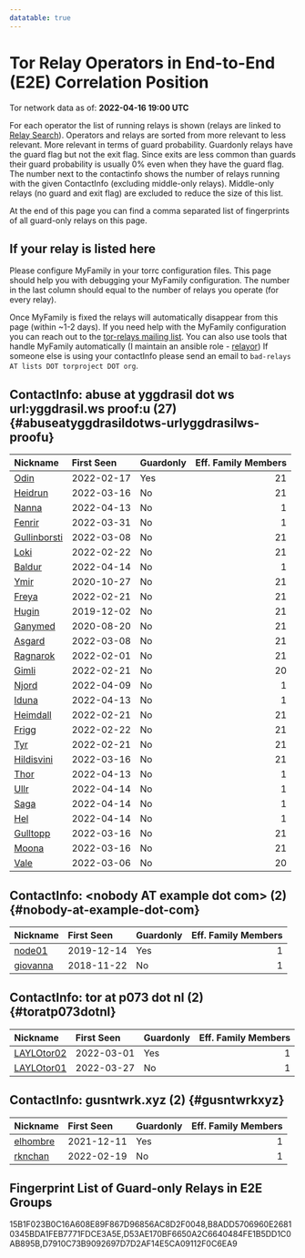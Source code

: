 ```yaml
---
datatable: true
---
```



# Tor Relay Operators in End-to-End (E2E) Correlation Position

Tor network data as of: **2022-04-16 19:00 UTC**

For each operator the list of running relays is shown (relays are linked to [Relay Search](https://metrics.torproject.org/rs.html)).
Operators and relays are sorted from more relevant to less relevant. More relevant in terms of guard probability.
Guardonly relays have the guard flag but not the exit flag.
Since exits are less common than guards their guard probability is usually 0% even when they have the guard flag.
The number next to the contactinfo shows the number of relays running with the given ContactInfo (excluding middle-only relays).
Middle-only relays (no guard and exit flag) are excluded to reduce the size of this list.

At the end of this page you can find a comma separated list of fingerprints of all guard-only relays on this page.

## If your relay is listed here
Please configure MyFamily in your torrc configuration files.
This page should help you with debugging your MyFamily configuration. The number in the last column should equal to the number of
relays you operate (for every relay).

Once MyFamily is fixed the relays will automatically disappear from this page (within ~1-2 days).
If you need help with the MyFamily configuration you can reach out to the
[tor-relays mailing list](https://lists.torproject.org/cgi-bin/mailman/listinfo/tor-relays).
You can also use tools that handle MyFamily automatically (I maintain an ansible role - 
[relayor](https://medium.com/@nusenu/deploying-tor-relays-with-ansible-6612593fa34d))
If someone else is using your contactInfo please send an email to ```bad-relays AT lists DOT torproject DOT org```.


## ContactInfo: abuse at yggdrasil dot ws url:yggdrasil.ws proof:u (27) {#abuseatyggdrasildotws-urlyggdrasilws-proofu}

| Nickname                                                                                                | First Seen   | Guardonly   |   Eff. Family Members |
|:--------------------------------------------------------------------------------------------------------|:-------------|:------------|----------------------:|
| [Odin](https://metrics.torproject.org/rs.html#details/15B1F023B0C16A608E89F867D96856AC8D2F0048)         | 2022-02-17   | Yes         |                    21 |
| [Heidrun](https://metrics.torproject.org/rs.html#details/0071933EB152FD69EE909A90B1084DFDE91FC988)      | 2022-03-16   | No          |                    21 |
| [Nanna](https://metrics.torproject.org/rs.html#details/01CFE500142AF19B252C8B30372FCB2B47904F56)        | 2022-04-13   | No          |                     1 |
| [Fenrir](https://metrics.torproject.org/rs.html#details/02326DAE399F3A6A829B7A65348F191B77282AB9)       | 2022-03-31   | No          |                     1 |
| [Gullinborsti](https://metrics.torproject.org/rs.html#details/24362E7E61E6D72FE70262C8C11D5035712D56B8) | 2022-03-08   | No          |                    21 |
| [Loki](https://metrics.torproject.org/rs.html#details/2A88B370BC0519F80E930A3776579E59B7383B08)         | 2022-02-22   | No          |                    21 |
| [Baldur](https://metrics.torproject.org/rs.html#details/3B45DB0236969F2FD28DFB45C02DCFF84B4EE80F)       | 2022-04-14   | No          |                     1 |
| [Ymir](https://metrics.torproject.org/rs.html#details/4AA0035604DF40E5BA20DBE88EF6D11432421BFA)         | 2020-10-27   | No          |                    21 |
| [Freya](https://metrics.torproject.org/rs.html#details/4BE441A6F75DEA5C738C91655418D3F9845B2143)        | 2022-02-21   | No          |                    21 |
| [Hugin](https://metrics.torproject.org/rs.html#details/4E533D0E42D41968875911C419A9BA265EFA9883)        | 2019-12-02   | No          |                    21 |
| [Ganymed](https://metrics.torproject.org/rs.html#details/5AFF7583F5ED62A274823C83199F2E19083692EC)      | 2020-08-20   | No          |                    21 |
| [Asgard](https://metrics.torproject.org/rs.html#details/5C8AB2BC9588553948BE931B5374B98EC5760650)       | 2022-03-08   | No          |                    21 |
| [Ragnarok](https://metrics.torproject.org/rs.html#details/7B077965A032FEE91F8DDFD3F18F9943398AAE3F)     | 2022-02-01   | No          |                    21 |
| [Gimli](https://metrics.torproject.org/rs.html#details/7DA4235E725388111A6BDD965742A9E58A7D1451)        | 2022-02-21   | No          |                    20 |
| [Njord](https://metrics.torproject.org/rs.html#details/869CB6932EF87DC152D6B12BDFE5C82677975E79)        | 2022-04-09   | No          |                     1 |
| [Iduna](https://metrics.torproject.org/rs.html#details/8A5749A25D040E7256DCD4F2A261135DEDF0750C)        | 2022-04-13   | No          |                     1 |
| [Heimdall](https://metrics.torproject.org/rs.html#details/8C9347D033ED0E7B2D57C1DA9028AE8F152ADD48)     | 2022-02-21   | No          |                    21 |
| [Frigg](https://metrics.torproject.org/rs.html#details/98EC17CE329197A4A81C2B122806CE9E315A7518)        | 2022-02-22   | No          |                    21 |
| [Tyr](https://metrics.torproject.org/rs.html#details/9CD41AC4F0054E9A8452732F86BD8D84FC812572)          | 2022-02-21   | No          |                    21 |
| [Hildisvini](https://metrics.torproject.org/rs.html#details/9CD42CD6B94B7CEED2B915491EA6457ABD8E5675)   | 2022-03-16   | No          |                    21 |
| [Thor](https://metrics.torproject.org/rs.html#details/A6A45A07C3AF4F37F6ADAFB5BCEE7E42D44A3899)         | 2022-04-13   | No          |                     1 |
| [Ullr](https://metrics.torproject.org/rs.html#details/A93C0A08A9F39D48C613A497246AB321F44A7539)         | 2022-04-14   | No          |                     1 |
| [Saga](https://metrics.torproject.org/rs.html#details/AFC0C9EAEC1D834D52016663B8AA722368F1B598)         | 2022-04-14   | No          |                     1 |
| [Hel](https://metrics.torproject.org/rs.html#details/B20AC8CE5C5D1766759C30F6936CEEF50E3F1D7C)          | 2022-04-14   | No          |                     1 |
| [Gulltopp](https://metrics.torproject.org/rs.html#details/C0DC5DC08B91A5A17BF530E33F02FF4236ADE001)     | 2022-03-16   | No          |                    21 |
| [Moona](https://metrics.torproject.org/rs.html#details/C58FA99811371C688012A5DE427685B62C778FE9)        | 2022-03-16   | No          |                    21 |
| [Vale](https://metrics.torproject.org/rs.html#details/E2FECC8FDBA00078C2820129518D9E18C2148952)         | 2022-03-06   | No          |                    20 |

## ContactInfo: &lt;nobody AT example dot com&gt; (2) {#nobody-at-example-dot-com}

| Nickname                                                                                            | First Seen   | Guardonly   |   Eff. Family Members |
|:----------------------------------------------------------------------------------------------------|:-------------|:------------|----------------------:|
| [node01](https://metrics.torproject.org/rs.html#details/D53AE170BF6650A2C6640484FE1B5DD1C0AB895B)   | 2019-12-14   | Yes         |                     1 |
| [giovanna](https://metrics.torproject.org/rs.html#details/1137AB1F84EC2D52DFB1915717F14FF1A10EB392) | 2018-11-22   | No          |                     1 |

## ContactInfo: tor at p073 dot nl (2) {#toratp073dotnl}

| Nickname                                                                                              | First Seen   | Guardonly   |   Eff. Family Members |
|:------------------------------------------------------------------------------------------------------|:-------------|:------------|----------------------:|
| [LAYLOtor02](https://metrics.torproject.org/rs.html#details/B8ADD5706960E26810345BDA1FEB7771FDCE3A5E) | 2022-03-01   | Yes         |                     1 |
| [LAYLOtor01](https://metrics.torproject.org/rs.html#details/EF02EF768B54E29C50D13E6589FF82FFD7791F0B) | 2022-03-27   | No          |                     1 |

## ContactInfo: gusntwrk.xyz (2) {#gusntwrkxyz}

| Nickname                                                                                            | First Seen   | Guardonly   |   Eff. Family Members |
|:----------------------------------------------------------------------------------------------------|:-------------|:------------|----------------------:|
| [elhombre](https://metrics.torproject.org/rs.html#details/D7910C73B9092697D7D2AF14E5CA09112F0C6EA9) | 2021-12-11   | Yes         |                     1 |
| [rknchan](https://metrics.torproject.org/rs.html#details/A5B984C20AF47731B911CDF68032A36F8678C25B)  | 2022-02-19   | No          |                     1 |


## Fingerprint List of Guard-only Relays in E2E Groups

15B1F023B0C16A608E89F867D96856AC8D2F0048,B8ADD5706960E26810345BDA1FEB7771FDCE3A5E,D53AE170BF6650A2C6640484FE1B5DD1C0AB895B,D7910C73B9092697D7D2AF14E5CA09112F0C6EA9